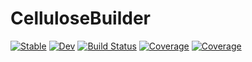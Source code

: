 # CelluloseBuilder

[![Stable](https://img.shields.io/badge/docs-stable-blue.svg)](https://cgtbatista.github.io/CelluloseBuilder.jl/stable/)
[![Dev](https://img.shields.io/badge/docs-dev-blue.svg)](https://cgtbatista.github.io/CelluloseBuilder.jl/dev/)
[![Build Status](https://github.com/cgtbatista/CelluloseBuilder.jl/actions/workflows/CI.yml/badge.svg?branch=main)](https://github.com/cgtbatista/CelluloseBuilder.jl/actions/workflows/CI.yml?query=branch%3Amain)
[![Coverage](https://codecov.io/gh/cgtbatista/CelluloseBuilder.jl/branch/main/graph/badge.svg)](https://codecov.io/gh/cgtbatista/CelluloseBuilder.jl)
[![Coverage](https://coveralls.io/repos/github/cgtbatista/CelluloseBuilder.jl/badge.svg?branch=main)](https://coveralls.io/github/cgtbatista/CelluloseBuilder.jl?branch=main)
